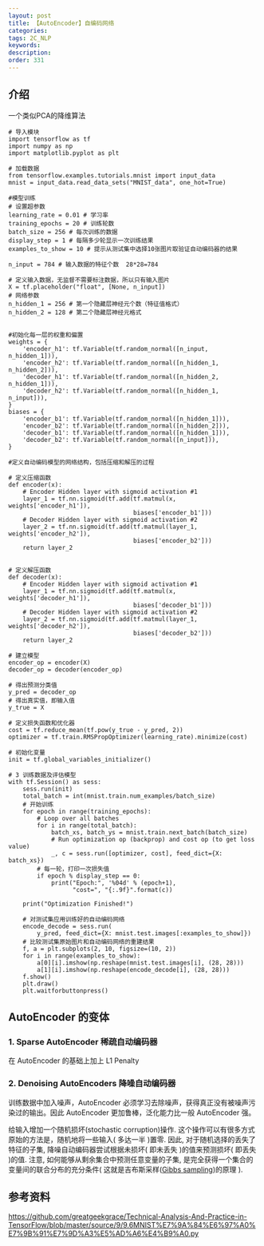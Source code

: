 ```yaml
---
layout: post
title: 【AutoEncoder】自编码网络
categories:
tags: 2C_NLP
keywords:
description:
order: 331
---
```



## 介绍
一个类似PCA的降维算法


```
# 导入模块
import tensorflow as tf
import numpy as np
import matplotlib.pyplot as plt

# 加载数据
from tensorflow.examples.tutorials.mnist import input_data
mnist = input_data.read_data_sets("MNIST_data", one_hot=True)

#模型训练
# 设置超参数
learning_rate = 0.01 # 学习率
training_epochs = 20 # 训练轮数
batch_size = 256 # 每次训练的数据
display_step = 1 # 每隔多少轮显示一次训练结果
examples_to_show = 10 # 提示从测试集中选择10张图片取验证自动编码器的结果

n_input = 784 # 输入数据的特征个数  28*28=784

# 定义输入数据，无监督不需要标注数据，所以只有输入图片
X = tf.placeholder("float", [None, n_input])
# 网络参数
n_hidden_1 = 256 # 第一个隐藏层神经元个数（特征值格式）
n_hidden_2 = 128 # 第二个隐藏层神经元格式


#初始化每一层的权重和偏置
weights = {
    'encoder_h1': tf.Variable(tf.random_normal([n_input, n_hidden_1])),
    'encoder_h2': tf.Variable(tf.random_normal([n_hidden_1, n_hidden_2])),
    'decoder_h1': tf.Variable(tf.random_normal([n_hidden_2, n_hidden_1])),
    'decoder_h2': tf.Variable(tf.random_normal([n_hidden_1, n_input])),
}
biases = {
    'encoder_b1': tf.Variable(tf.random_normal([n_hidden_1])),
    'encoder_b2': tf.Variable(tf.random_normal([n_hidden_2])),
    'decoder_b1': tf.Variable(tf.random_normal([n_hidden_1])),
    'decoder_b2': tf.Variable(tf.random_normal([n_input])),
}

#定义自动编码模型的网络结构，包括压缩和解压的过程

# 定义压缩函数
def encoder(x):
    # Encoder Hidden layer with sigmoid activation #1
    layer_1 = tf.nn.sigmoid(tf.add(tf.matmul(x, weights['encoder_h1']),
                                   biases['encoder_b1']))
    # Decoder Hidden layer with sigmoid activation #2
    layer_2 = tf.nn.sigmoid(tf.add(tf.matmul(layer_1, weights['encoder_h2']),
                                   biases['encoder_b2']))
    return layer_2


# 定义解压函数
def decoder(x):
    # Encoder Hidden layer with sigmoid activation #1
    layer_1 = tf.nn.sigmoid(tf.add(tf.matmul(x, weights['decoder_h1']),
                                   biases['decoder_b1']))
    # Decoder Hidden layer with sigmoid activation #2
    layer_2 = tf.nn.sigmoid(tf.add(tf.matmul(layer_1, weights['decoder_h2']),
                                   biases['decoder_b2']))
    return layer_2

# 建立模型
encoder_op = encoder(X)
decoder_op = decoder(encoder_op)

# 得出预测分类值
y_pred = decoder_op
# 得出真实值，即输入值
y_true = X

# 定义损失函数和优化器
cost = tf.reduce_mean(tf.pow(y_true - y_pred, 2))
optimizer = tf.train.RMSPropOptimizer(learning_rate).minimize(cost)

# 初始化变量
init = tf.global_variables_initializer()

# 3 训练数据及评估模型
with tf.Session() as sess:
    sess.run(init)
    total_batch = int(mnist.train.num_examples/batch_size)
    # 开始训练
    for epoch in range(training_epochs):
        # Loop over all batches
        for i in range(total_batch):
            batch_xs, batch_ys = mnist.train.next_batch(batch_size)
            # Run optimization op (backprop) and cost op (to get loss value)
            _, c = sess.run([optimizer, cost], feed_dict={X: batch_xs})
        # 每一轮，打印一次损失值
        if epoch % display_step == 0:
            print("Epoch:", '%04d' % (epoch+1),
                  "cost=", "{:.9f}".format(c))

    print("Optimization Finished!")

    # 对测试集应用训练好的自动编码网络
    encode_decode = sess.run(
        y_pred, feed_dict={X: mnist.test.images[:examples_to_show]})
    # 比较测试集原始图片和自动编码网络的重建结果
    f, a = plt.subplots(2, 10, figsize=(10, 2))
    for i in range(examples_to_show):
        a[0][i].imshow(np.reshape(mnist.test.images[i], (28, 28)))
        a[1][i].imshow(np.reshape(encode_decode[i], (28, 28)))
    f.show()
    plt.draw()
    plt.waitforbuttonpress()
```

## AutoEncoder 的变体

### 1. Sparse AutoEncoder 稀疏自动编码器
在 AutoEncoder 的基础上加上 L1 Penalty
### 2. Denoising AutoEncoders 降噪自动编码器
训练数据中加入噪声，AutoEncoder 必须学习去除噪声，获得真正没有被噪声污染过的输出。因此 AutoEncoder 更加鲁棒，泛化能力比一般 AutoEncoder 强。  


给输入增加一个随机损坏(stochastic corruption)操作. 这个操作可以有很多方式  
原始的方法是，随机地将一些输入( 多达一半 )置零. 因此, 对于随机选择的丢失了特征的子集, 降噪自动编码器尝试根据未损坏( 即未丢失 )的值来预测损坏( 即丢失 )的值. 注意, 如何能够从剩余集合中预测任意变量的子集, 是完全获得一个集合的变量间的联合分布的充分条件( 这就是吉布斯采样([Gibbs sampling](https://en.wikipedia.org/wiki/Gibbs_sampling))的原理 ).

## 参考资料
https://github.com/greatgeekgrace/Technical-Analysis-And-Practice-in-TensorFlow/blob/master/source/9/9.6MNIST%E7%9A%84%E6%97%A0%E7%9B%91%E7%9D%A3%E5%AD%A6%E4%B9%A0.py
